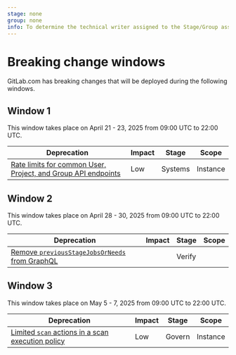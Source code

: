 ```yaml
---
stage: none
group: none
info: To determine the technical writer assigned to the Stage/Group associated with this page, see https://handbook.gitlab.com/handbook/product/ux/technical-writing/#assignments
---
```


# Breaking change windows
<!--
Do not edit this page directly.
This page is generated by lib/tasks/gitlab/docs/compile_windows.rake and
from the yaml files in /data/deprecations.
To update this file, run: bin/rake gitlab:docs:compile_windows
-->

GitLab.com has breaking changes that will be deployed during the following windows.

## Window 1

This window takes place on April 21 - 23, 2025 from 09:00 UTC to 22:00 UTC.

| Deprecation | Impact | Stage | Scope |
|-------------|--------|-------|-------|
| [Rate limits for common User, Project, and Group API endpoints](https://gitlab.com/gitlab-org/gitlab/-/issues/480914) | Low | Systems | Instance |

## Window 2

This window takes place on April 28 - 30, 2025 from 09:00 UTC to 22:00 UTC.

| Deprecation | Impact | Stage | Scope |
|-------------|--------|-------|-------|
| [Remove `previousStageJobsOrNeeds` from GraphQL](https://gitlab.com/gitlab-org/gitlab/-/issues/424417) |  | Verify |  |

## Window 3

This window takes place on May 5 - 7, 2025 from 09:00 UTC to 22:00 UTC.

| Deprecation | Impact | Stage | Scope |
|-------------|--------|-------|-------|
| [Limited `scan` actions in a scan execution policy](https://gitlab.com/gitlab-org/gitlab/-/issues/472213) | Low | Govern | Instance |
